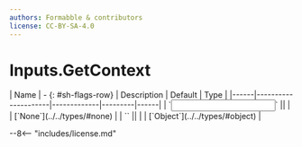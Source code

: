 ```yaml
---
authors: Formabble & contributors
license: CC-BY-SA-4.0
---
```



# Inputs.GetContext

<div class="sh-parameters" markdown="1">
| Name | - {: #sh-flags-row} | Description | Default | Type |
|------|---------------------|-------------|---------|------|
| `<input>` || | | [`None`](../../types/#none) |
| `<output>` || | | [`Object`](../../types/#object) |

</div>



--8<-- "includes/license.md"

